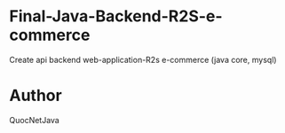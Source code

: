 # Final-Java-Backend-R2S-e-commerce
Create api backend web-application-R2s e-commerce (java core, mysql)
# Author
QuocNetJava
